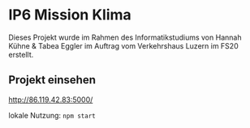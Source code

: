 # IP6 Mission Klima
Dieses Projekt wurde im Rahmen des Informatikstudiums von Hannah Kühne & Tabea Eggler im Auftrag vom Verkehrshaus Luzern im FS20 erstellt.

## Projekt einsehen
http://86.119.42.83:5000/

lokale Nutzung:
`npm start`
